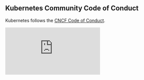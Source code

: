 ## Kubernetes Community Code of Conduct

Kubernetes follows the [CNCF Code of Conduct](https://github.com/cncf/foundation/blob/master/code-of-conduct.md).

[![Analytics](https://kubernetes-site.appspot.com/UA-36037335-10/GitHub/code-of-conduct.md?pixel)]()

